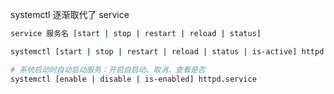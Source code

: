 systemctl 逐渐取代了 service

```bash
service 服务名 [start | stop | restart | reload | status]
```

```bash
systemctl [start | stop | restart | reload | status | is-active] httpd.service

# 系统启动时自动启动服务：开启自启动、取消、查看是否
systemctl [enable | disable | is-enabled] httpd.service
```